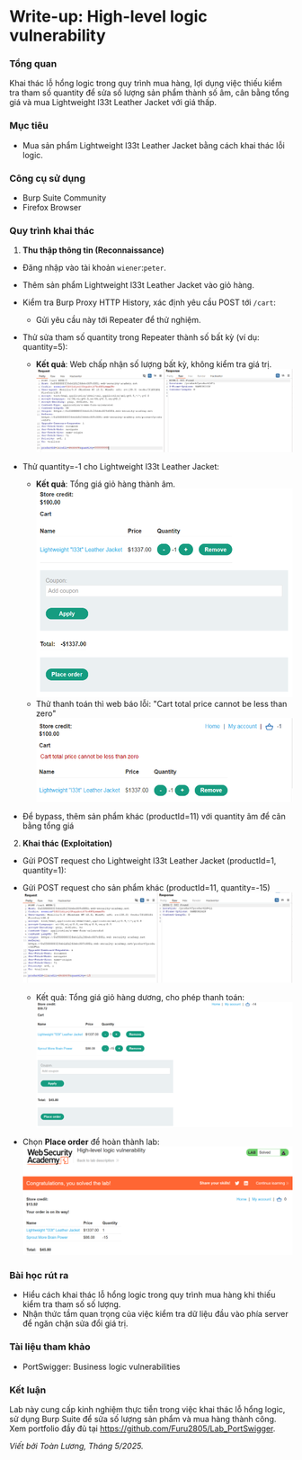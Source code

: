 # Write-up: High-level logic vulnerability

### Tổng quan
Khai thác lỗ hổng logic trong quy trình mua hàng, lợi dụng việc thiếu kiểm tra tham số quantity để sửa số lượng sản phẩm thành số âm, cân bằng tổng giá và mua Lightweight l33t Leather Jacket với giá thấp.

### Mục tiêu
- Mua sản phẩm Lightweight l33t Leather Jacket bằng cách khai thác lỗi logic.

### Công cụ sử dụng
- Burp Suite Community
- Firefox Browser

### Quy trình khai thác
1. **Thu thập thông tin (Reconnaissance)**
- Đăng nhập vào tài khoản `wiener`:`peter`.
- Thêm sản phẩm Lightweight l33t Leather Jacket vào giỏ hàng.
- Kiểm tra Burp Proxy HTTP History, xác định yêu cầu POST tới `/cart`:
    - Gửi yêu cầu này tới Repeater để thử nghiệm.

- Thử sửa tham số quantity trong Repeater thành số bất kỳ (ví dụ: quantity=5):
    - **Kết quả**: Web chấp nhận số lượng bất kỳ, không kiểm tra giá trị.
        ![1](./images/quantity.png)

- Thử quantity=-1 cho Lightweight l33t Leather Jacket:
    - **Kết quả**: Tổng giá giỏ hàng thành âm.
        ![price](./images/price.png)
    - Thử thanh toán thì web báo lỗi: "Cart total price cannot be less than zero"
        ![lỗi](./images/negative.png)

- Để bypass, thêm sản phẩm khác (productId=11) với quantity âm để cân bằng tổng giá

2. **Khai thác (Exploitation)**
- Gửi POST request cho Lightweight l33t Leather Jacket (productId=1, quantity=1):

- Gửi POST request cho sản phẩm khác (productId=11, quantity=-15)
    ![difer](./images/differ.png)
    - Kết quả: Tổng giá giỏ hàng dương, cho phép thanh toán:
    ![buyy](./images/more.png)

- Chọn **Place order** để hoàn thành lab:
    ![solved](./images/solved.png)

### Bài học rút ra
- Hiểu cách khai thác lỗ hổng logic trong quy trình mua hàng khi thiếu kiểm tra tham số số lượng.
- Nhận thức tầm quan trọng của việc kiểm tra dữ liệu đầu vào phía server để ngăn chặn sửa đổi giá trị.

### Tài liệu tham khảo
- PortSwigger: Business logic vulnerabilities

### Kết luận
Lab này cung cấp kinh nghiệm thực tiễn trong việc khai thác lỗ hổng logic, sử dụng Burp Suite để sửa số lượng sản phẩm và mua hàng thành công. Xem portfolio đầy đủ tại https://github.com/Furu2805/Lab_PortSwigger.

*Viết bởi Toàn Lương, Tháng 5/2025.*